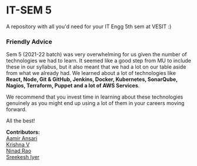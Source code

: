 # IT-SEM 5

A repository with all you'd need for your IT Engg 5th sem at VESIT :)

### Friendly Advice
Sem 5 (2021-22 batch) was very overwhelming for us given the number of technologies we had to learn. It seemed like a good step from MU to include these in our syllabus, but it also meant that we had a lot on our table aside from what we already had. We learned about a lot of technologies like **React, Node, Git & GitHub, Jenkins, Docker, Kubernetes, SonarQube, Nagios, Terraform, Puppet and a lot of AWS Services**.

We recommend that you invest time in learning about these technologies genuinely as you might end up using a lot of them in your careers moving forward.

All the best!

**Contributors:** <br>
[Aamir Ansari](https://github.com/Aamir-Ansari-almost)<br>
[Krishna V](https://github.com/VKrishna2090)<br>
[Ninad Rao](https://github.com/NinadRao0707/)<br>
[Sreekesh Iyer](https://github.com/sreekeshiyer/)<br>
